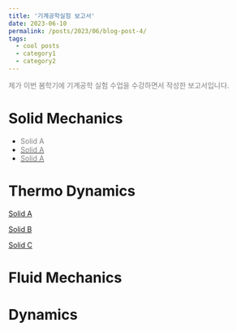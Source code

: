 ```yaml
---
title: '기계공학실험 보고서'
date: 2023-06-10
permalink: /posts/2023/06/blog-post-4/
tags:
  - cool posts
  - category1
  - category2
---
```


<span style = "font-size:14px; color: gray;"> 제가 이번 봄학기에 기계공학 실험 수업을 수강하면서 작성한 보고서입니다. </span>
 

Solid Mechanics
======
  * <a style = "color: gray; underline:none" src = "/files/Reports/solid%20A.pdf"> Solid A </a>
  * [<span style = "color: gray;"> Solid A </span>](/files/Reports/solid%20B.pdf)
  * [<span style = "color: gray;"> Solid A </span>](/files/Reports/solid%20C.pdf)


Thermo Dynamics
======
[Solid A](/files/Reports/solid%20A.pdf)

[Solid B](/files/Reports/solid%20B.pdf)

[Solid C](/files/Reports/solid%20C.pdf)


Fluid Mechanics
======

Dynamics
======